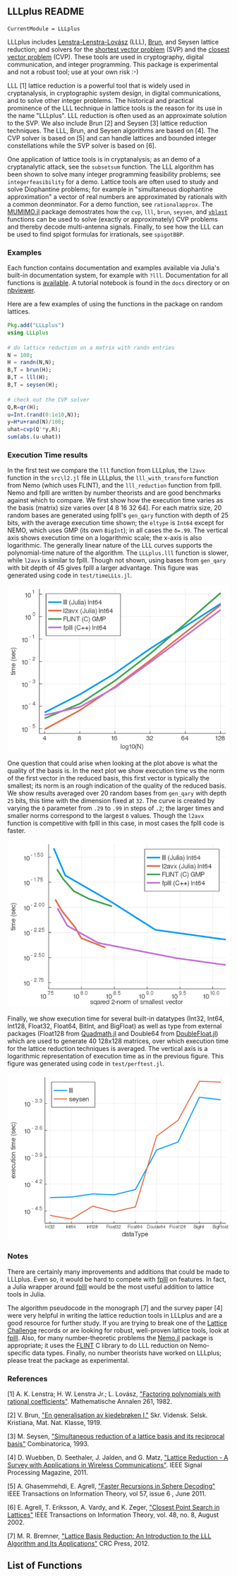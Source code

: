 ## LLLplus README

```@meta
CurrentModule = LLLplus
```

LLLplus includes
[Lenstra-Lenstra-Lovász](https://en.wikipedia.org/wiki/Lenstra%E2%80%93Lenstra%E2%80%93Lov%C3%A1sz_lattice_basis_reduction_algorithm)
(LLL), [Brun](https://en.wikipedia.org/wiki/Viggo_Brun), and Seysen
lattice reduction; and solvers for the
[shortest vector problem](https://en.wikipedia.org/wiki/Lattice_problem#Shortest_vector_problem_(SVP))
(SVP) and the [closest vector problem](https://en.wikipedia.org/wiki/Lattice_problem#Closest_vector_problem_.28CVP.29)
(CVP). These tools are
used in cryptography, digital communication, and integer programming.
This package is experimental and not a robust tool; use at your own
risk :-)

LLL [1] lattice reduction is a powerful tool that is widely used in
cryptanalysis, in cryptographic system design, in digital
communications, and to solve other integer problems. The historical
and practical prominence of the LLL technique in lattice tools is the
reason for its use in the name "LLLplus". LLL reduction is
often used as an approximate solution to the SVP.
We also include Brun [2] and Seysen [3]
lattice reduction techniques. The LLL, Brun, and Seysen algorithms are
based on [4]. The CVP solver is based on [5] and can handle lattices
and bounded integer constellations while the SVP solver is based on [6].

One application of lattice tools is in cryptanalysis; as an demo of a
cryptanalytic attack, see the `subsetsum` function.  The LLL algorithm
has been shown to solve many integer programming feasibility problems;
see `integerfeasibility` for a demo. Lattice tools are often used to
study and solve Diophantine problems; for example in "simultaneous
diophantine approximation" a vector of real numbers are approximated
by rationals with a common deonminator. For a demo function, see
`rationalapprox`.  The
[MUMIMO.jl](https://github.com/christianpeel/MUMIMO.jl) package
demostrates how the `cvp`, `lll`, `brun`, `seysen`, and
[`vblast`](https://en.wikipedia.org/wiki/Bell_Laboratories_Layered_Space-Time)
functions can be used to solve (exactly or approximately) CVP problems
and thereby decode multi-antenna signals.
Finally, to see how the LLL can be used to find spigot formulas for
irrationals, see `spigotBBP`.

### Examples

Each function contains documentation and examples available via Julia's
built-in documentation system, for example with `?lll`. Documentation
for all functions is [available](https://christianpeel.github.io/LLLplus.jl/dev). A tutorial notebook is
found in the `docs` directory or on
[nbviewer](https://nbviewer.jupyter.org/github/christianpeel/LLLplus.jl/blob/master/docs/LLLplusTutorial.ipynb).

Here are a few examples of using the functions in the
package on random lattices.

```julia
Pkg.add("LLLplus")
using LLLplus

# do lattice reduction on a matrix with randn entries
N = 100;
H = randn(N,N);
B,T = brun(H);
B,T = lll(H);
B,T = seysen(H);

# check out the CVP solver
Q,R=qr(H);
u=Int.(rand(0:1e10,N));
y=H*u+rand(N)/100;
uhat=cvp(Q'*y,R);
sum(abs.(u-uhat))
```

### Execution Time results

In the first test we compare the `lll` function from LLLplus, the
`l2avx` function in the `src\l2.jl` file in LLLplus, the
`lll_with_transform` function from Nemo (which uses FLINT), and the
`lll_reduction` function from fplll. Nemo and fplll are written by
number theorists and are good benchmarks against which to compare.  We
first show how the execution time varies as the basis (matrix) size
varies over [4 8 16 32 64]. For each matrix size, 20 random bases
are generated using fplll's `gen_qary` function with depth of 25
bits, with the average execution time shown; the `eltype` is `Int64`
except for NEMO, which uses GMP (its own `BigInt`); in all cases the
`δ=.99`. The vertical axis shows
execution time on a logarithmic scale; the x-axis is also
logarithmic. The generally linear nature of the LLL curves supports
the polynomial-time nature of the algorithm. The `LLLplus.lll`
function is slower, while `l2avx` is similar to fplll. Though not
shown, using bases from `gen_qary` with bit depth of 45 gives fplll
a larger advantage. This figure was generated using code in
`test/timeLLLs.jl`.

![Time vs basis size](assets/timeVdim_25bitsInt64.png)

One question that could arise when looking at the plot above is what
the quality of the basis is. In the next plot we show execution time
vs the norm of the first vector in the reduced basis, this first
vector is typically the smallest; its norm is an rough indication of
the quality of the reduced basis. We show results averaged over 20
random bases from `gen_qary` with depth `25` bits, this time with the
dimension fixed at `32`. The curve is created by varying the `δ`
parameter from `.29` to `.99` in steps of `.2`; the larger times and
smaller norms correspond to the largest `δ` values. Though the `l2avx`
function is competitive with fplll in this case, in most cases
the fplll code is faster.

![Time vs reduction quality](assets/timeVsmallest_25bitsInt64.png)

Finally, we show execution time for several built-in
datatypes (Int32, Int64, Int128, Float32, Float64, BitInt, and
BigFloat) as well as type from external packages (Float128 from
[Quadmath.jl](https://github.com/JuliaMath/Quadmath.jl) and Double64
from [DoubleFloat.jl](https://github.com/JuliaMath/DoubleFloats.jl))
which are used to 
generate 40 128x128 matrices, over which execution time for the
lattice reduction techniques is averaged.  The vertical axis is a
logarithmic representation of execution time as in the previous
figure. This figure was generated using code in `test/perftest.jl`.

![Time vs data type](assets/perfVsDataType.png)

### Notes

There are certainly many improvements and additions that could be made
to LLLplus. Even so, it would be hard to compete with
[fplll](https://github.com/fplll/fplll) on features. In fact, a Julia
wrapper around [fplll](https://github.com/fplll/fplll) would be the most
useful addition to lattice tools in Julia.

The algorithm pseudocode in the monograph [7] and the survey paper [4]
were very helpful in writing the lattice reduction tools in LLLplus
and are a good resource for further study. If you are trying to break
one of the [Lattice Challenge](http://www.latticechallenge.org)
records or are looking for robust, well-proven lattice tools, look at
[fplll](https://github.com/fplll/fplll). Also, for many
number-theoretic problems the
[Nemo.jl](https://github.com/Nemocas/Nemo.jl) package is appropriate;
it uses the [FLINT](http://flintlib.org/) C library to do LLL
reduction on Nemo-specific data types.  Finally, no number theorists
have worked on LLLplus; please treat the package as experimental.

### References

[1] A. K. Lenstra; H. W. Lenstra Jr.; L. Lovász, ["Factoring polynomials with rational coefficients"](http://ftp.cs.elte.hu/~lovasz/scans/lll.pdf). Mathematische Annalen 261, 1982.

[2] V. Brun,
["En generalisation av kjedebrøken I,"](https://archive.org/stream/skrifterutgitavv201chri#page/300/mode/2up)
Skr. Vidensk. Selsk. Kristiana, Mat. Nat. Klasse, 1919.

[3] M. Seysen, ["Simultaneous reduction of a lattice basis and its reciprocal basis"](http://link.springer.com/article/10.1007%2FBF01202355) Combinatorica, 1993.

[4] D. Wuebben, D. Seethaler, J. Jalden, and G. Matz, ["Lattice Reduction - A Survey with Applications in Wireless Communications"](http://www.ant.uni-bremen.de/sixcms/media.php/102/10740/SPM_2011_Wuebben.pdf). IEEE Signal Processing Magazine, 2011.

[5] A. Ghasemmehdi, E. Agrell, ["Faster Recursions in Sphere Decoding"](https://publications.lib.chalmers.se/records/fulltext/local_141586.pdf) IEEE
Transactions on Information Theory, vol 57, issue 6 , June 2011.

[6] E. Agrell, T. Eriksson, A. Vardy, and K. Zeger, ["Closest Point Search in
Lattices"](https://www.researchgate.net/publication/3080772_Closest_point_search_in_lattices_IEEE_Trans_Inf_Theory)
IEEE Transactions on Information Theory, vol. 48, no. 8, August 2002.

[7] M. R. Bremner, ["Lattice Basis Reduction: An Introduction to the LLL
 Algorithm and Its Applications"](https://www.amazon.com/Lattice-Basis-Reduction-Introduction-Applications/dp/1439807027) CRC Press, 2012.



## List of Functions
```@index
```
